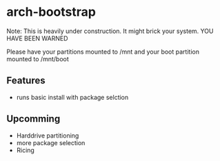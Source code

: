 # arch-bootstrap

Note: This is heavily under construction. It might brick your system. YOU HAVE BEEN WARNED

Please have your partitions mounted to /mnt and your boot partition mounted to /mnt/boot

## Features
* runs basic install with package selction

## Upcomming
* Harddrive partitioning
* more package selection
* Ricing